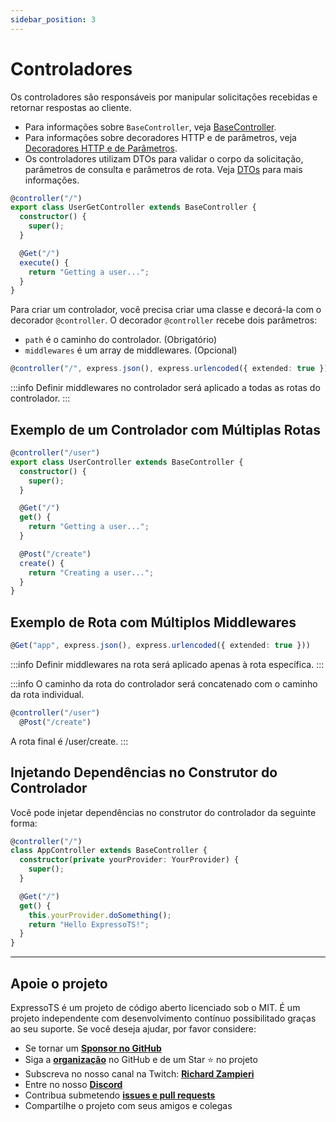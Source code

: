 ```yaml
---
sidebar_position: 3
---
```


# Controladores

Os controladores são responsáveis por manipular solicitações recebidas e retornar respostas ao cliente.

- Para informações sobre `BaseController`, veja [BaseController](../overview/controller.md#basecontroller-class).
- Para informações sobre decoradores HTTP e de parâmetros, veja [Decoradores HTTP e de Parâmetros](../overview/decorators.md).
- Os controladores utilizam DTOs para validar o corpo da solicitação, parâmetros de consulta e parâmetros de rota. Veja [DTOs](../overview/controller#dto-pattern) para mais informações.

```typescript
@controller("/")
export class UserGetController extends BaseController {
  constructor() {
    super();
  }

  @Get("/")
  execute() {
    return "Getting a user...";
  }
}
```

Para criar um controlador, você precisa criar uma classe e decorá-la com o decorador `@controller`. O decorador `@controller` recebe dois parâmetros:

- `path` é o caminho do controlador. (Obrigatório)
- `middlewares` é um array de middlewares. (Opcional)

```typescript
@controller("/", express.json(), express.urlencoded({ extended: true }))
```
:::info
Definir middlewares no controlador será aplicado a todas as rotas do controlador.
:::

## Exemplo de um Controlador com Múltiplas Rotas

```typescript
@controller("/user")
export class UserController extends BaseController {
  constructor() {
    super();
  }

  @Get("/")
  get() {
    return "Getting a user...";
  }

  @Post("/create")
  create() {
    return "Creating a user...";
  }
}
```

## Exemplo de Rota com Múltiplos Middlewares

```typescript
@Get("app", express.json(), express.urlencoded({ extended: true }))
```

:::info
Definir middlewares na rota será aplicado apenas à rota específica.
:::

:::info
O caminho da rota do controlador será concatenado com o caminho da rota individual.

```typescript
@controller("/user")
  @Post("/create")
```

A rota final é /user/create.
:::

## Injetando Dependências no Construtor do Controlador

Você pode injetar dependências no construtor do controlador da seguinte forma:

```typescript
@controller("/")
class AppController extends BaseController {
  constructor(private yourProvider: YourProvider) {
    super();
  }

  @Get("/")
  get() {
    this.yourProvider.doSomething();
    return "Hello ExpressoTS!";
  }
}
```

---

## Apoie o projeto

ExpressoTS é um projeto de código aberto licenciado sob o MIT. É um projeto independente com desenvolvimento contínuo possibilitado graças ao seu suporte. Se você deseja ajudar, por favor considere:

- Se tornar um **[Sponsor no GitHub](https://github.com/sponsors/expressots)**
- Siga a **[organização](https://github.com/expressots)** no GitHub e de um Star ⭐ no projeto
- Subscreva no nosso canal na Twitch: **[Richard Zampieri](https://www.twitch.tv/richardzampieri)**
- Entre no nosso **[Discord](https://discord.com/invite/PyPJfGK)**
- Contribua submetendo **[issues e pull requests](https://github.com/expressots/expressots/issues/new/choose)**
- Compartilhe o projeto com seus amigos e colegas